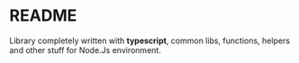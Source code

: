 # README
Library completely written with __typescript__, common libs, functions, helpers and other stuff for Node.Js environment.
